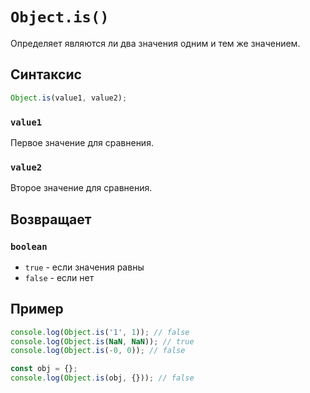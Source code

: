 # `Object.is()`

Определяет являются ли два значения одним и тем же значением.

## Синтаксис

```js
Object.is(value1, value2);
```

### `value1`

Первое значение для сравнения.

### `value2`

Второе значение для сравнения.

## Возвращает

### `boolean`

- `true` - если значения равны
- `false` - если нет

## Пример

```js
console.log(Object.is('1', 1)); // false
console.log(Object.is(NaN, NaN)); // true
console.log(Object.is(-0, 0)); // false

const obj = {};
console.log(Object.is(obj, {})); // false
```
